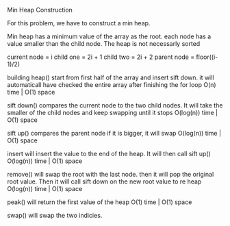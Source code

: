 Min Heap Construction

For this problem, we have to construct a min heap. 

Min heap has a minimum value of the array as the root. each node has a value smaller than the child node. The heap is not necessarly sorted

current node = i
child one = 2i + 1
child two = 2i + 2
parent node = floor((i-1)/2)

building heap() start from first half of the array and insert sift down. it will automaticall have checked the entire array after finishing the for loop
O(n) time | O(1) space

sift down() compares the current node to the two child nodes. It will take the smaller of the child nodes and keep swapping until it stops 
O(log(n)) time | O(1) space

sift up() 
compares the parent node if it is bigger, it will swap
O(log(n)) time | O(1) space

insert will insert the value to the end of the heap. It will then call sift up()
O(log(n)) time | O(1) space

remove() will swap the root with the last node. then it will pop the original root value. 
Then it will call sift down on the new root value to re heap
O(log(n)) time | O(1) space

peak() will return the first value of the heap
O(1) time | O(1) space

swap() will swap the two indicies. 